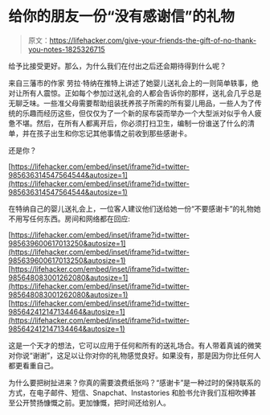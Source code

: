 # 给你的朋友一份“没有感谢信”的礼物

> 原文：<https://lifehacker.com/give-your-friends-the-gift-of-no-thank-you-notes-1825326715>

给予比接受更好。那么，为什么我们在付出之后还会期待得到什么呢？



来自三藩市的作家 劳拉·特纳在推特上讲述了她婴儿送礼会上的一则简单轶事，绝对让所有人震惊。正如每个参加过送礼会的人都会告诉你的那样，送礼会几乎总是无聊乏味。一些准父母需要帮助组装抚养孩子所需的所有婴儿用品，一些人为了传统的乐趣而经历这些，但仅仅为了一个新的尿布袋而举办一个大型派对似乎令人疲惫不堪。然后，在所有人都离开后，你必须打扫卫生，编制一份谁送了什么的清单，并在孩子出生和你忘记其他事情之前收到那些感谢卡。

还是你？

 [https://lifehacker.com/embed/inset/iframe?id=twitter-985636314547564544&autosize=1](https://lifehacker.com/embed/inset/iframe?id=twitter-985636314547564544&autosize=1) 

在特纳自己的婴儿送礼会上，一位客人建议他们送给她一份“不要感谢卡”的礼物她不用写任何东西。房间和网络都在回应:

 [https://lifehacker.com/embed/inset/iframe?id=twitter-985639600617013250&autosize=1](https://lifehacker.com/embed/inset/iframe?id=twitter-985639600617013250&autosize=1)  [https://lifehacker.com/embed/inset/iframe?id=twitter-985648083001262080&autosize=1](https://lifehacker.com/embed/inset/iframe?id=twitter-985648083001262080&autosize=1)  [https://lifehacker.com/embed/inset/iframe?id=twitter-985642412147134464&autosize=1](https://lifehacker.com/embed/inset/iframe?id=twitter-985642412147134464&autosize=1) 

这是一个天才的想法，它可以应用于任何和所有的送礼场合。有人带着真诚的微笑对你说“谢谢”，这足以让你对你的礼物感觉良好。如果没有，那是因为你比任何人都更看重自己。

为什么要把树扯进来？你真的需要浪费纸张吗？“感谢卡”是一种过时的保持联系的方式，在电子邮件、短信、Snapchat、Instastories 和脸书允许我们互相吹捧甚至公开赞扬慷慨之前。更加慷慨，把时间还给别人。